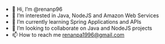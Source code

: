 - 👋 Hi, I’m @renanp96
- 👀 I’m interested in Java, NodeJS and Amazon Web Services
- 🌱 I’m currently learning Spring Applications and APIs
- 💞️ I’m looking to collaborate on Java and NodeJS projects
- 📫 How to reach me renanpa1996@gmail.com

<!---
renanp96/renanp96 is a ✨ special ✨ repository because its `README.md` (this file) appears on your GitHub profile.
You can click the Preview link to take a look at your changes.
--->
